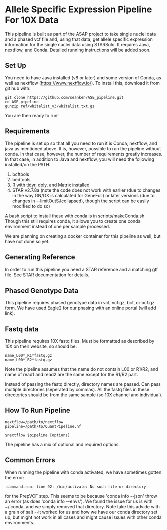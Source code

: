 # Allele Specific Expression Pipeline For 10X Data

This pipeline is built as part of the ASAP project to take single nuclei data and a phased vcf file and, using that data, get allele specific expression information for the single nuclei data using STARSolo. It requires Java, nextflow, and Conda. Detailed running instructions will be added soon.


## Set Up

You need to have Java installed (v8 or later) and some version of Conda, as well as nextflow (https://www.nextflow.io/). To install this, download it from git hub with:
```
git clone https://github.com/seanken/ASE_pipeline.git
cd ASE_pipeline
gunzip ref/whitelist_v3/whitelist.txt.gz
```


You are then ready to run!

## Requirements

The pipeline is set up so that all you need to run it is Conda, nextflow, and java as mentioned above. It is, however, possible to run the pipeline without conda. In that case, however, the number of requirements greatly increases. In that case, in addition to Java and nextflow, you will need the following installed/on the PATH:
1) bcftools
2) bedtools
3) R with tidyr, dply, and Matrix installed
4) STAR v2.7.8a (note the code does not work with earlier (due to changes in the way GN/GX is calculated for GeneFull) or later versions (due to changes in --limitOutSJcollapsed), though the script can be easily modified to do so)

A bash script to install these with conda is in scripts/makeConda.sh. Though this still requires conda, it allows you to create one conda environment instead of one per sample processed.

We are planning on creating a docker container for this pipeline as well, but have not done so yet.



## Generating Reference

In order to run this pipeline you need a STAR reference and a matching gtf file. See STAR documentation for details.

## Phased Genotype Data

This pipeline requires phased genotype data in vcf, vcf.gz, bcf, or bcf.gz form. We have used Eagle2 for our phasing with an online portal (will add link).

## Fastq data

This pipeline requires 10X fastq files. Must be formatted as described by 10X on their website, so should be:

```
name_L00*_R1*fastq.gz
name_L00*_R2*fastq.gz
```

Note the pipeline assumes that the name do not contain L00 or R1/R2, and name of read1 and read2 are the same except for the R1/R2 part.

Instead of passing the fastq directly, directory names are passed. Can pass multiple directories (seperated by commas). All the fastq files in these directories should be from the same sample (so 10X channel and individual).

## How To Run Pipeline

```
nextflow=/path/to/nextflow
pipeline=/path/to/QuantPipeline.nf

$nextflow $pipeline [options]
```

The pipeline has a mix of optional and required options.

## Common Errors

When running the pipeline with conda activated, we have sometimes gotten the error:

```
.command.run: line 92: /bin/activate: No such file or directory
```

for the PrepVCF step. This seems to be because 'conda info --json' throw an error (as does 'conda info --envs'). We found the issue for us is with ~/.conda, and we simply removed that directory. Note take this advide with a grain of salt --it worked for us and how we have our conda directory set up, but might not work in all cases and might cause issues with other conda environments.

